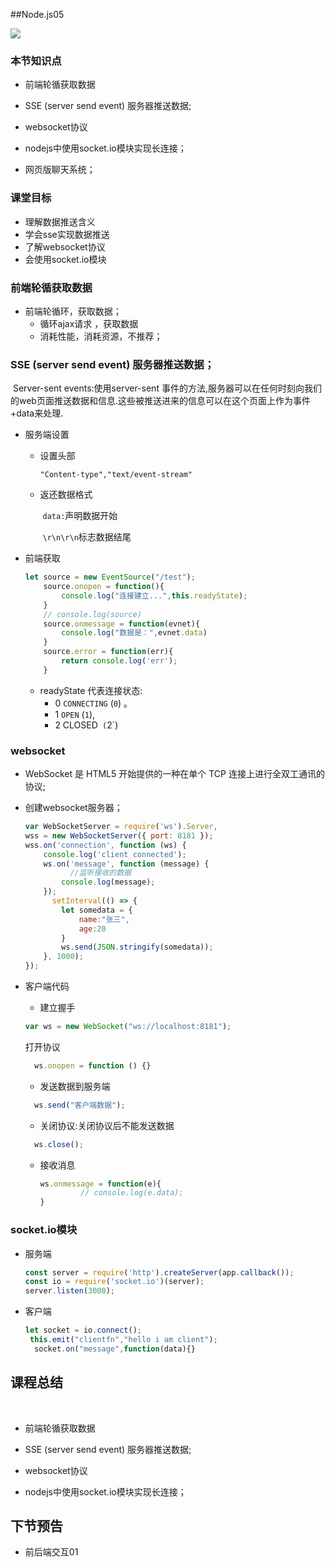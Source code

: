 ##Node.js05

<img src="./assets/logo.png"  />

### 本节知识点

- 前端轮循获取数据

- SSE (server send event) 服务器推送数据;
- websocket协议
- nodejs中使用socket.io模块实现长连接；
- 网页版聊天系统；

### 课堂目标

- 理解数据推送含义
- 学会sse实现数据推送
- 了解websocket协议
- 会使用socket.io模块



### 前端轮循获取数据 

- 前端轮循环，获取数据；
  - 循环ajax请求 ，获取数据
  - 消耗性能，消耗资源，不推荐；

### SSE (server send event) 服务器推送数据；

​	Server-sent events:使用server-sent 事件的方法,服务器可以在任何时刻向我们的web页面推送数据和信息.这些被推送进来的信息可以在这个页面上作为事件+data来处理.

- 服务端设置

  - 设置头部

    `"Content-type","text/event-stream"`

  - 返还数据格式

    ​	`data:`声明数据开始

    ​	`\r\n\r\n`标志数据结尾

- 前端获取

  ```js
  let source = new EventSource("/test");
      source.onopen = function(){
          console.log("连接建立...",this.readyState);
      }
      // console.log(source)
      source.onmessage = function(evnet){
          console.log("数据是：",evnet.data)
      }
      source.error = function(err){
          return console.log('err');
      }
  ```

  - readyState  代表连接状态:
    - 0 `CONNECTING` (`0`) 。
    - 1 `OPEN` (`1`),
    - 2 CLOSED` (`2`)

### websocket

- WebSocket 是 HTML5 开始提供的一种在单个 TCP 连接上进行全双工通讯的协议;

- 创建websocket服务器；

  ```js
  var WebSocketServer = require('ws').Server,
  wss = new WebSocketServer({ port: 8181 });
  wss.on('connection', function (ws) {
      console.log('client connected');
      ws.on('message', function (message) {
        	//监听接收的数据
          console.log(message);
      });
    	setInterval(() => {
          let somedata = {
              name:"张三",
              age:20
          }
          ws.send(JSON.stringify(somedata));
      }, 1000);
  });
  ```

  

- 客户端代码

  - 建立握手

  ```js
  var ws = new WebSocket("ws://localhost:8181");
  ```

  打开协议

  ```js
  	ws.onopen = function () {}
  ```

  - 发送数据到服务端

  ```js
    ws.send("客户端数据");
  ```

  -  关闭协议:关闭协议后不能发送数据

  ```js
    ws.close();
  ```

  - 接收消息
  
    ```js
    ws.onmessage = function(e){
             // console.log(e.data);
    }
    ```

### socket.io模块

- 服务端

  ```js
  const server = require('http').createServer(app.callback());
  const io = require('socket.io')(server);
  server.listen(3000);
  ```

- 客户端

  ```js
  let socket = io.connect();
   this.emit("clientfn","hello i am client");
    socket.on("message",function(data){}
  ```

  



## 课程总结

​	

- 前端轮循获取数据

- SSE (server send event) 服务器推送数据;
- websocket协议
- nodejs中使用socket.io模块实现长连接；



## 下节预告

- 前后端交互01

  

